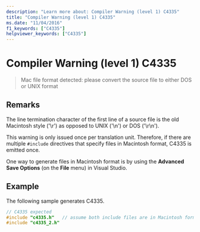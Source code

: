 ```yaml
---
description: "Learn more about: Compiler Warning (level 1) C4335"
title: "Compiler Warning (level 1) C4335"
ms.date: "11/04/2016"
f1_keywords: ["C4335"]
helpviewer_keywords: ["C4335"]
---
```

# Compiler Warning (level 1) C4335

> Mac file format detected: please convert the source file to either DOS or UNIX format

## Remarks

The line termination character of the first line of a source file is the old Macintosh style ('\r') as opposed to UNIX ('\n') or DOS ('\r\n').

This warning is only issued once per translation unit. Therefore, if there are multiple `#include` directives that specify files in Macintosh format, C4335 is emitted once.

One way to generate files in Macintosh format is by using the **Advanced Save Options** (on the **File** menu) in Visual Studio.

## Example

The following sample generates C4335.

```cpp
// C4335 expected
#include "c4335.h"   // assume both include files are in Macintosh format
#include "c4335_2.h"
```
